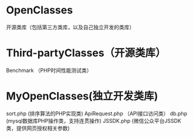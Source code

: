 # OpenClasses
开源类库（包括第三方类库，以及自己独立开发的类库）
# Third-partyClasses（开源类库）
Benchmark （PHP时间性能测试类）
# MyOpenClasses(独立开发类库)
sort.php (排序算法的PHP实现类)
ApiRequest.php （API接口访问类）
db.php (mysql数据库PHP操作类，支持连贯操作)
JSSDK.php (微信公众平台JSSDK类，提供网页授权相关参数)

